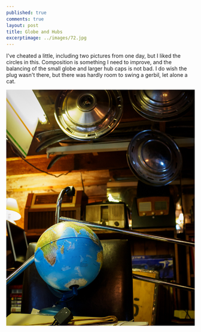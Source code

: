 ```yaml
---
published: true
comments: true
layout: post
title: Globe and Hubs 
excerptimage: ../images/72.jpg
---
```


I've cheated a little, including two pictures from one day, but I liked the circles in this. Composition is something I need to improve, and the balancing of the small globe and larger hub caps is not bad. I do wish the plug wasn't there, but there was hardly room to swing a gerbil, let alone a cat. 

[![Image 72/365	25mm	f/2.8	ISO1600	1/50](../images/72.jpg)](https://www.flickr.com/photos/tmadhavan/16815273765/)